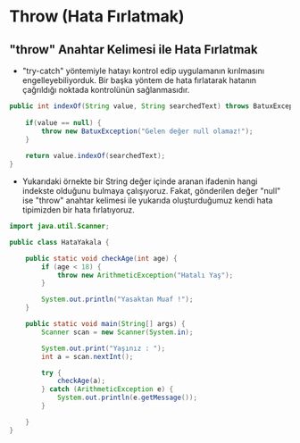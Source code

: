 # Throw (Hata Fırlatmak)

## "throw" Anahtar Kelimesi ile Hata Fırlatmak

- "try-catch" yöntemiyle hatayı kontrol edip uygulamanın kırılmasını engelleyebiliyorduk. Bir başka yöntem de hata fırlatarak hatanın çağrıldığı noktada kontrolünün sağlanmasıdır.

```java
public int indexOf(String value, String searchedText) throws BatuxException {
    
    if(value == null) {
        throw new BatuxException("Gelen değer null olamaz!");
    }
    
    return value.indexOf(searchedText);
}
```

- Yukarıdaki örnekte bir String değer içinde aranan ifadenin hangi indekste olduğunu bulmaya çalışıyoruz. Fakat, gönderilen değer "null" ise "throw" anahtar kelimesi ile yukarıda oluşturduğumuz kendi hata tipimizden bir hata fırlatıyoruz.

```java
import java.util.Scanner;

public class HataYakala {

    public static void checkAge(int age) {
        if (age < 18) {
            throw new ArithmeticException("Hatalı Yaş");
        }

        System.out.println("Yasaktan Muaf !");
    }

    public static void main(String[] args) {
        Scanner scan = new Scanner(System.in);

        System.out.print("Yaşınız : ");
        int a = scan.nextInt();

        try {
            checkAge(a);
        } catch (ArithmeticException e) {
            System.out.println(e.getMessage());
        }

    }
}
```